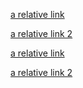 [a relative link](myfile.md)

[a relative link 2](wp_content/myfile.md)

[a relative link](themesfile.md)

[a relative link 2](wp_content/themes/themesfile.md)
